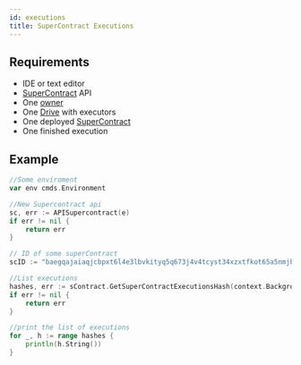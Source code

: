 ```yaml
---
id: executions
title: SuperContract Executions
---
```


## Requirements

- IDE or text editor
- [SuperContract](../../built_in_features/supercontract/overview.md) API
- One [owner](../../roles/owner.md)
- One [Drive](../../built_in_features/drive/overview.md) with executors
- One deployed [SuperContract](../../built_in_features/supercontract/overview.md)
- One finished execution

## Example

```go
//Some enviroment
var env cmds.Environment

//New Supercontract api
sc, err := APISupercontract(e)
if err != nil {
	return err
}

// ID of some superContract
scID := "baegqajaiaqjcbpxt6l4e3lbvkityq5q673j4v4tcyst34xzxtfkot65a5nmjbjem"

//List executions
hashes, err := sContract.GetSuperContractExecutionsHash(context.Background(), scId)
if err != nil {
	return err
}

//print the list of executions
for _, h := range hashes {
	println(h.String())
}
```
